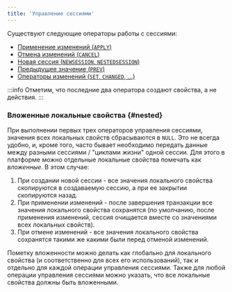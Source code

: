 ```yaml
---
title: 'Управление сессиями'
---
```


Существуют следующие операторы работы с сессиями:

-   [Применение изменений (`APPLY`)](Apply_changes_APPLY.md)
-   [Отмена изменений (`CANCEL`)](Cancel_changes_CANCEL.md)
-   [Новая сессия (`NEWSESSION`, `NESTEDSESSION`)](New_session_NEWSESSION_NESTEDSESSION.md)
-   [Предыдущее значение (`PREV`)](Previous_value_PREV.md)
-   [Операторы изменений (`SET`, `CHANGED`, ...)](Change_operators_SET_CHANGED_etc.md)


:::info
Отметим, что последние два оператора создают свойства, а не действия.
:::

### Вложенные локальные свойства {#nested}

При выполнении первых трех операторов управления сессиями, значения всех локальных свойств сбрасываются в `NULL`. Это не всегда удобно, и, кроме того, часто бывает необходимо передать данные между разными сессиями / "циклами жизни" одной сессии. Для этого в платформе можно отдельные локальные свойства помечать как *вложенные*. В этом случае:

1.  При создании новой сессии - все значения локального свойства скопируются в создаваемую сессию, а при ее закрытии скопируются назад.
2.  При применении изменений - после завершения транзакции все значения локального свойства сохранятся (по умолчанию, после применения изменений, сессия очищается вместе со значениями всех локальных свойств).
3.  При отмене изменений - все значения локального свойства сохранятся такими же какими были перед отменой изменений.

Пометку вложенности можно делать как глобально для локального свойства (и соответственно для всех его использований), так и отдельно для каждой операции управления сессиями. Также для любой операции управления сессиями можно указать, что все локальные свойства должны быть вложенными.
